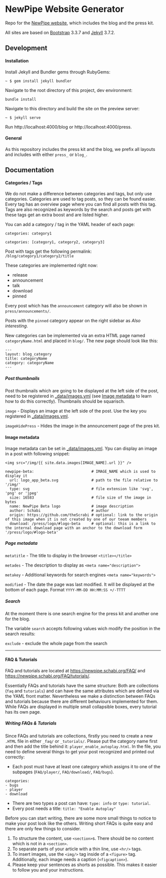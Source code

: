 # NewPipe Website Generator

Repo for the [NewPipe website](https://newpipe.schabi.org/), which includes the blog and the press kit.

All sites are based on [Bootstrap](https://getbootstrap.com) 3.3.7 and [Jekyll](https://jekyllrb.com/) 3.7.2.


## Development

#### Installation
Install Jekyll and Bundler gems through RubyGems:
```
~ $ gem install jekyll bundler
```

Navigate to the root directory of this project, dev environment:
```
bundle install
```

Navigate to this directory and build the site on the preview server:
```
~ $ jekyll serve
```

Run http://localhost:4000/blog or http://localhost:4000/press.

#### General

As this repository includes the press kit and the blog, we prefix all layouts and includes with either `press_` or `blog_`.

## Documentation

#### Categories / Tags
 
We do not make a difference between categories and tags, but only use categories.
Categories are used to tag posts, so they can be found easier.
Every tag has an overview page where you can find all posts with this tag.
Tags are also recognized as keywords by the search and posts get with these tags get an extra boost and are listed higher.
 
You can add a category / tag in the YAML header of each page:
 
 
`categories: category1`
 
`categories: [category1, category2, category3]`
 
Post with tags get the following permalink: `/blog/category1/category2/title`
 
These categories are implemented right now:
 
- release
- announcement
- talk
- download
- pinned
 
Every post which has the `announcement` category will also be shown in `press/announcements/`.

Posts with the `pinned` category appear on the right sidebar as _Also interesting_.

New categories can be implemented via an extra HTML page named `categoryName.html` and placed in `blog/`.
The new page should look like this:
 
```
---
layout: blog_category
title: categoryName
category: categoryName
---
```


##### Post thumbnails

Post thumbnails which are going to be displayed at the left side of the post, need to be registered in [_data/images.yml](_data/images.yml) (see [Image metadata](#image-metadata) to learn how to do this correctly). Thumbnails should be squarisch.

`image`          - Displays an image at the left side of the post. Use the key you registered in [_data/images.yml](_data/images.yml).

`imageHidePress` - Hides the image in the announcement page of the pres kit.


#### Image metadata

Image metadata can be set in [_data/images.yml](_data/images.yml). Ypu can display an image in a post with following snippet: 

`<img src="/img/{{ site.data.images[IMAGE_NAME].url }}" />`

``` YML
newpipe-beta:                          # IMAGE_NAME which is used to display it
  url: logo_app_beta.svg               # path to the file relative to '/img/'
  type: svg                            # file extension like 'svg', 'png' or 'jpeg'
  size: 16583                          # file size of the image in bytes
  name: NewPipe Beta logo              # image description 
  author: Schabi                       # author
  origin: https://github.com/theScrabi # optional: link to the origin of this image when it is not created by one of our teeam members
  download: /press/logo/#logo-beta     # optional: this is a link to the internal download page with an anchor to the download form '/press/logo/#logo-beta'
```


##### Page metadata

`metatitle` - The title to display in the browser `<title></title>`

`metades`   - The description to display as `<meta name="description">`

`metakey`   - Additional keywords for search engines `<meta name="keywords">`

`modified`  - The date the page was last modified. It will be displayed at the bottom of each page. Format `YYYY-MM-DD HH:MM:SS +/-TTTT`


##### Search

At the moment there is one search engine for the press kit and another one for the blog.

The variable `search` accepts following values wich modify the position in the search results:

`exclude`   - exclude the whole page from the search

---

#### FAQ & Tutorials

FAQ and tutorials are located at https://newpipe.schabi.org/FAQ/ and https://newpipe.schabi.org/FAQ/tutorials/.

Essentially FAQs and tutorials have the same structure: 
Both are collections (`faq` and `tutorials`) and can have the same attributes which are defined via the YAML front matter.
Nevertheless we make a distinction between FAQs and tutorials because there are different behaviours implemented for them.
While FAQs are displayed in multiple small collapsible boxes, every tutorial has its own page.

##### Writing FAQs & Tutorials

Since FAQs and tutorials are collections, firstly you need to create a new `.HTML` file in either `_faq/` or `_tutorials/`. 
Please put the category name first and then add the title behind it: `player_enable_autoplay.html`.
In the file, you need to define several things to get your post recognized and printed out correctly:
- Each post must have at least one category which assigns it to one of the subpages (`FAQ/player/`, `FAQ/download/`, `FAQ/bugs`).
```
categories:
- bugs
- player
- download
```
- There are two types a post can have: `type: info` or `type: tutorial`.
- Every post needs a title: `title: "Enable Autoplay"`

Before you can start writing, there are some more small things to notice to make your post look like the others. 
Writing short FAQs is quite easy and there are only few things to consider.
1. To structure the content, use `<section>`s. There should be no content which is not in a `<section>`.
2. To separate parts of your article with a thin line, use `<hr/>` tags. 
3. To insert images, use the `<img/>` tag inside of a `<figure>` tag. Additionally, each image needs a caption (`<figcaption>`).
4. Please keep your sentences as shorts as possible. This makes it easier to follow you and your instructions.
